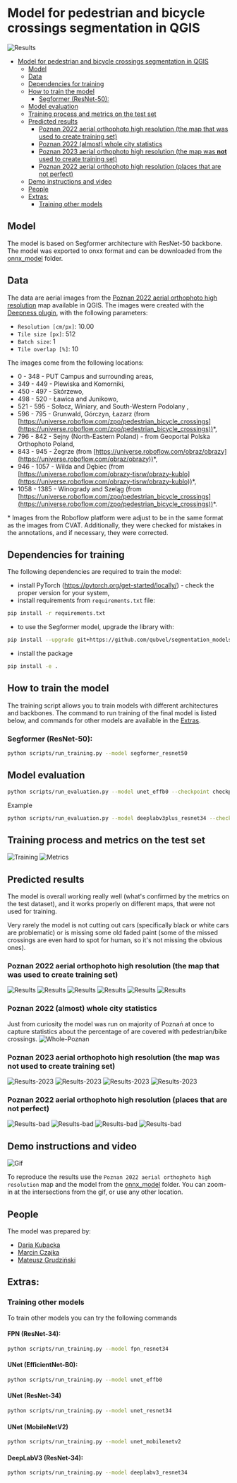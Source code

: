 # Model for pedestrian and bicycle crossings segmentation in QGIS

![Results](media/res_7.jpg)

<!-- TOC -->
* [Model for pedestrian and bicycle crossings segmentation in QGIS](#model-for-pedestrian-and-bicycle-crossings-segmentation-in-qgis)
  * [Model](#model)
  * [Data](#data)
  * [Dependencies for training](#dependencies-for-training)
  * [How to train the model](#how-to-train-the-model)
    * [Segformer (ResNet-50):](#segformer-resnet-50)
  * [Model evaluation](#model-evaluation)
  * [Training process and metrics on the test set](#training-process-and-metrics-on-the-test-set)
  * [Predicted results](#predicted-results)
    * [Poznan 2022 aerial orthophoto high resolution (the map that was used to create training set)](#poznan-2022-aerial-orthophoto-high-resolution-the-map-that-was-used-to-create-training-set)
    * [Poznan 2022 (almost) whole city statistics](#poznan-2022-almost-whole-city-statistics)
    * [Poznan 2023 aerial orthophoto high resolution (the map was **not** used to create training set)](#poznan-2023-aerial-orthophoto-high-resolution-the-map-was-not-used-to-create-training-set)
    * [Poznan 2022 aerial orthophoto high resolution (places that are not perfect)](#poznan-2022-aerial-orthophoto-high-resolution-places-that-are-not-perfect)
  * [Demo instructions and video](#demo-instructions-and-video)
  * [People](#people)
  * [Extras:](#extras)
    * [Training other models](#training-other-models)
<!-- TOC -->

## Model

The model is based on Segformer architecture with ResNet-50 backbone. The model was exported to onxx format and can be downloaded from the [onnx_model](onnx_model) folder.

## Data

The data are aerial images from the [Poznan 2022 aerial orthophoto high resolution](https://qms.nextgis.com/geoservices/5693/) map available in QGIS.
The images were created with the [Deepness plugin](https://plugins.qgis.org/plugins/deepness/), with the following parameters:
- `Resolution [cm/px]`: 10.00
- `Tile size [px]`: 512
- `Batch size`: 1
- `Tile overlap [%]`: 10

The images come from the following locations:
- 0 - 348 - PUT Campus and surrounding areas,
- 349 - 449 - Plewiska and Komorniki,
- 450 - 497 - Skórzewo,
- 498 - 520 - Ławica and Junikowo,
- 521 - 595 - Sołacz, Winiary, and South-Western Podolany ,
- 596 - 795 - Grunwald, Górczyn, Łazarz (from [https://universe.roboflow.com/zpo/pedestrian_bicycle_crossings](https://universe.roboflow.com/zpo/pedestrian_bicycle_crossings))*,
- 796 - 842 - Sejny (North-Eastern Poland) - from Geoportal Polska Orthophoto Poland,
- 843 - 945 - Żegrze (from [https://universe.roboflow.com/obraz/obrazy](https://universe.roboflow.com/obraz/obrazy))*,
- 946 - 1057 - Wilda and Dębiec (from [https://universe.roboflow.com/obrazy-tisrw/obrazy-kublo](https://universe.roboflow.com/obrazy-tisrw/obrazy-kublo))*,
- 1058 - 1385 - Winogrady and Szeląg (from [https://universe.roboflow.com/zpo/pedestrian_bicycle_crossings](https://universe.roboflow.com/zpo/pedestrian_bicycle_crossings))*.

\* Images from the Roboflow platform were adjust to be in the same format as the images from CVAT. Additionally, they were checked for mistakes in the annotations, and if necessary, they were corrected.

## Dependencies for training

The following dependencies are required to train the model:
- install PyTorch (https://pytorch.org/get-started/locally/) - check the proper version for your system,
- install requirements from `requirements.txt` file:
```bash
pip install -r requirements.txt
```
- to use the Segformer model, upgrade the library with:
```bash
pip install --upgrade git+https://github.com/qubvel/segmentation_models.pytorch
```
- install the package 
```bash
pip install -e .
```

## How to train the model

The training script allows you to train models with different architectures and backbones. The command to run training of the final model is listed below, and commands for other models are available in the [Extras](#extras).

### Segformer (ResNet-50):
```bash
python scripts/run_training.py --model segformer_resnet50 
```

## Model evaluation
```bash
python scripts/run_evaluation.py --model unet_effb0 --checkpoint checkpoints/<checkpoint_folder>/best-checkpoint.ckpt --format ckpt --num_samples 5
```
Example
```bash
python scripts/run_evaluation.py --model deeplabv3plus_resnet34 --checkpoint checkpoints/run_20250105-144034/best-checkpoint.ckpt --format ckpt --num_samples 10  --batch_size 4
```

## Training process and metrics on the test set
![Training](media/segformer_resnet50_combined_loss_longer_training.png)
![Metrics](media/metrics_segformer_resnet50_combined_loss_longer_training.jpg)

## Predicted results

The model is overall working really well (what's confirmed by the metrics on the test dataset), and it works properly on different maps, that were not used for training.

Very rarely the model is not cutting out cars (specifically black or white cars are problematic) or is missing some old faded paint (some of the missed crossings are even hard to spot for human, so it's not missing the obvious ones).

### Poznan 2022 aerial orthophoto high resolution (the map that was used to create training set)

![Results](media/res_1.jpg)
![Results](media/res_2.jpg)
![Results](media/res_3.jpg)
![Results](media/res_4.jpg)
![Results](media/res_5.jpg)
![Results](media/res_6.jpg)

### Poznan 2022 (almost) whole city statistics

Just from curiosity the model was run on majority of Poznań at once to capture statistics about the percentage of are covered with pedestrian/bike crossings.
![Whole-Poznan](media/Model_Poznan.jpg)

### Poznan 2023 aerial orthophoto high resolution (the map was **not** used to create training set)
![Results-2023](media/2023-1.jpg)
![Results-2023](media/2023-2.jpg)
![Results-2023](media/2023-3.jpg)
![Results-2023](media/2023-4.jpg)

### Poznan 2022 aerial orthophoto high resolution (places that are not perfect)

![Results-bad](media/bad_1.jpg)
![Results-bad](media/bad_2.jpg)
![Results-bad](media/bad_3.jpg)
![Results-bad](media/bad_4.jpg)

## Demo instructions and video

![Gif](media/QGIS-crossings.gif)

To reproduce the results use the `Poznan 2022 aerial orthophoto high resolution` map and the model from the [onnx_model](onnx_model) folder. You can zoom-in at the intersections from the gif, or use any other location.

## People

The model was prepared by:
- [Daria Kubacka](https://github.com/dariak153)
- [Marcin Czajka](https://github.com/mmcza)
- [Mateusz Grudziński](https://github.com/MateuszGrudzinski)

## Extras:

### Training other models
To train other models you can try the following commands

#### FPN (ResNet-34):
```bash
python scripts/run_training.py --model fpn_resnet34 
```
#### UNet (EfficientNet-B0):
```bash
python scripts/run_training.py --model unet_effb0
```
#### UNet (ResNet-34)
```bash
python scripts/run_training.py --model unet_resnet34
```
#### UNet (MobileNetV2)
```bash
python scripts/run_training.py --model unet_mobilenetv2 
```
#### DeepLabV3 (ResNet-34):
```bash
python scripts/run_training.py --model deeplabv3_resnet34 
```